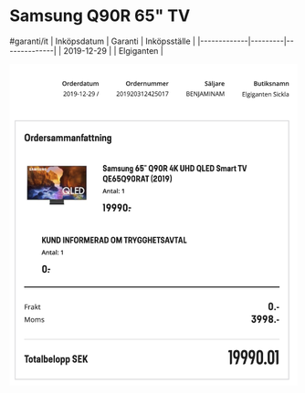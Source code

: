 # Samsung Q90R 65" TV

#garanti/it
| Inköpsdatum | Garanti | Inköpsställe |
|-------------|---------|--------------|
| 2019-12-29  |         | Elgiganten   |


![](Samsung%20Q90R%2065%22%20TV/image.png)